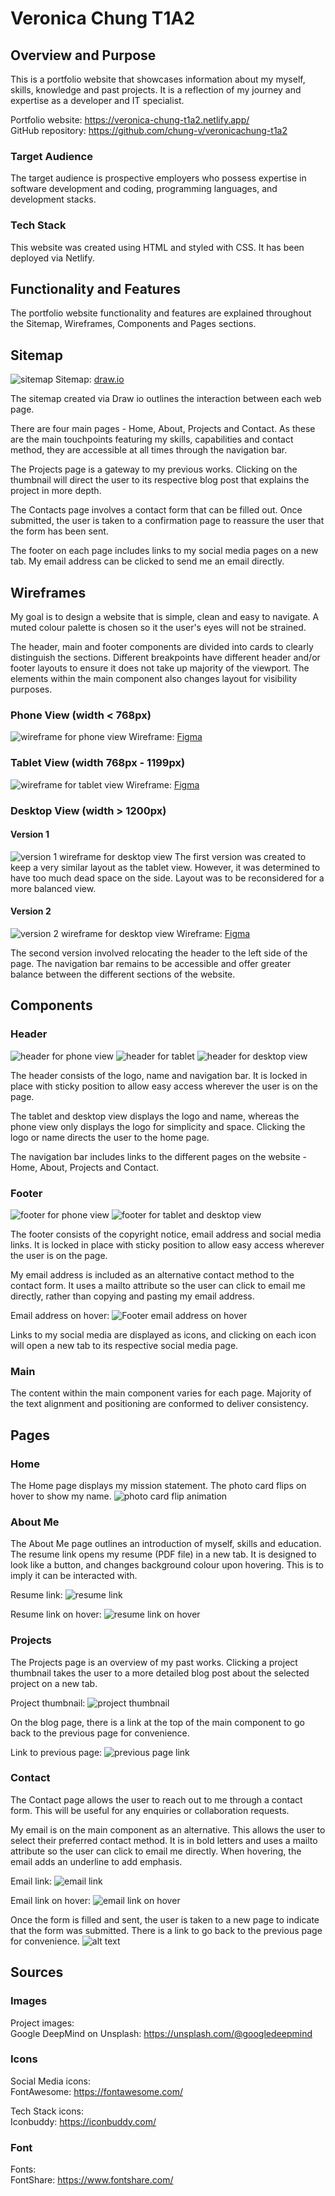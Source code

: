 # Veronica Chung T1A2

## Overview and Purpose
This is a portfolio website that showcases information about my myself, skills, knowledge and past projects. It is a reflection of my journey and expertise as a developer and IT specialist.

Portfolio website: https://veronica-chung-t1a2.netlify.app/ \
GitHub repository: https://github.com/chung-v/veronicachung-t1a2

### Target Audience
The target audience is prospective employers who possess expertise in software development and coding, programming languages, and development stacks.

### Tech Stack
This website was created using HTML and styled with CSS. It has been deployed via Netlify.

## Functionality and Features
The portfolio website functionality and features are explained throughout the Sitemap, Wireframes, Components and Pages sections.

## Sitemap
![sitemap](./resources/readme-images/sitemap.png)
Sitemap: [draw.io](https://viewer.diagrams.net/?tags=%7B%7D&highlight=0000ff&edit=_blank&layers=1&nav=1&title=VeronicaChung_T1A2.drawio#R3VzbcuI4EP0aHpPyRZLNI0kIyVZmh9rMbmb2ZUtgAU6MlbJFgHz9yCCDJRlziW28hKqZqC3LVvfpo%2B6WSMu%2BnS56EX6ffKMeCVqW4S1a9l3Lskzkuvy%2FRLJcS5DlrAXjyPdEp63g2f8kQmgI6cz3SCx1ZJQGzH%2BXhUMahmTIJBmOIjqXu41oID%2F1HY%2BJJnge4kCXvvgemwipidrbCw%2FEH0%2FEo910flOcdhYziSfYo%2FOMyO627NuIUrb%2Bbbq4JUGivFQv6%2Fvud1zdvFhEQnbIDXDQm9Du1d%2BfpPPw%2FY%2FvT1cAza7St%2F3AwUzMWLwtW6YqIB7XiGjSiE3omIY46G6lNxGdhR5JnmPw1rbPE6XvXGhy4SthbCnMi2eMctGETQNxVZ%2BLmF5MZ9GQFEwgxQSOxoQVTRStOyaTyTxBqKpH6JSwaMk7RCTAzP%2BQzY8FisabfuLWThThZabDO%2FVDFmdG7icC3kE4BLCEPwh3sKBiNKU%2FQoX9%2BS%2FrN0hbmalsRSsgHAOKdrNBsd%2FYbiXGPtiamyHW8BV3FZjZRLY0kI3AdduRx1rPWhurLKObms0f%2BJia3WWrzic%2BI8%2FveOWic74CyBYc%2BUFwSwMare61kec6CCRyGrKMfLT64fKYRfSNZK7YHQjsQix8kIiRRaGRxVUbyMYykTDWPMPrqWySoXTVqFlcSFY42s90nd8EdMwlfRon6DDLVT9wkOscpX4T2BCUo35gyOq389QPctQPKlM%2F0NTfj%2BgrjyLiC4a91T477JGm91uuGTxkF6R26DZO7a6m9s6AzhKe%2BXZJPG8aTdM80Hn%2BLxLPktXV4KorV%2FmuBWwL5ikZ3Zn3hlFgljKUj5rG8kBneU3fJPQ6Sa7IW8MAx7E%2FlFUs24NrJ1r%2BTBrXMG3%2Byl67W0itpWjtVO%2F%2BeFbMYW88m9EyLEB4U8JeaCoDgfZ1O%2FsD5HErDoEBLB0qC5%2BtkWJajmgnUDGvDQOK9hYtSWOZafRJ5PM5kUgF3pXB729L2NtCcQf6Vi11xJ2Q3Jt3pxDYi92U%2FBqCXVPBru0ahZA7OINzjht3B5SPrSfkTEfxjArqA0AP4JrrJ6Yt%2Bwlom6V6yn7ybpYD2OoKra68hyIeGE4u9MqGuPbCtUBcr4vKqbmO%2BMtJzYF59qBNz1W%2ByjCN4oQUXk3lBNWVT%2BUEYNfDCelzquUEvSwuc4J9yZxw9kQuxfrFckK70ZygufLJnFBTnADqiBPgvhI%2BuGBOgGePE6B12ZwAm507aK58KifAmuIEWEecAO09nAAvmRPOHydUV%2FBtBifYjeYEzZVP5oSa4gRYS5xQfkIrSmZmplwmqsA7i2UejierAcwsqg0Z0PsKyTuRW9pZrZRCGoJwp60cHDl11Wure8LqvklJCHeRpbwwLHwvtb9lmjV4hJ5NdxecH0Oc3PpCBjFfBPWDGAkmnvCABLJv4MAfh4njcFAmHHuTrGD%2BEAcdcWHqe976WBqJ%2FU88WI2XwFkokw8Ob1rwLhfgxS6trpWbw6jiKa3sec%2B8NZSvKjAlpS9i9Qoh%2BRY6GsWkkt0ypOfjPZ89zAalRjeb7eyDo5vNNncJ0U3bUD0J6dFNrWcJkJ5wPvnhG%2FEewwvWuwXhufVeeqZZ7WK8f5FtVmqpr0EnLrKuAh073dWveJG1Sg4jbwLv88WbP%2F6H3vpL48fHzx59zDmkuzk5Z4xoNE3wOBtMfcY4sipJMncnkxWeKkJA2WqsM8nMNUT5daf%2F60mRLNEUYbYhPIPUXetTt78R1La%2F6zjwob1%2FHbRzQEXlK%2BRiAP45KtbgsckddMohF5XIAdDJxTJyELkJQEpnl8LUiCcXjIT6WWk%2BXZafFAVkxIpSojxryfZUDHNvJJ9qQr2DC4hqnak07Zt6YlMAd%2FP4tTQ9Hr37GHSFa6nrKHB3dX3btapbD2pE9t8SX8%2B0DMqTGyPEH%2FzfAY4uFfp5pqgZ%2BgfENV%2BC%2FlnDSBX60Do39PWdIhX6l4n0PM3XjPSjYprjkX7er2FoSM9ZVOtFun60%2FomMeYp0BML313aPx7iVfIQ8%2FTpzugCLLyabqKKFNyfOzCtplWGTsOf2nV%2BD1x%2Bz%2B%2Fm%2F6J8R%2FrPTzykmdKfYDwrc4AxlxJzqumaFg2kneRWNdqoqI%2BbqvPS6QYlVRCVD35vt7wZVY4qIjlL7O3in7kxFRPtrf96BN7d%2FT2TdfftXWezubw%3D%3D)

The sitemap created via Draw io outlines the interaction between each web page.

There are four main pages - Home, About, Projects and Contact. As these are the main touchpoints featuring my skills, capabilities and contact method, they are accessible at all times through the navigation bar.

The Projects page is a gateway to my previous works. Clicking on the thumbnail will direct the user to its respective blog post that explains the project in more depth.

The Contacts page involves a contact form that can be filled out. Once submitted, the user is taken to a confirmation page to reassure the user that the form has been sent.

The footer on each page includes links to my social media pages on a new tab. My email address can be clicked to send me an email directly.

## Wireframes
My goal is to design a website that is simple, clean and easy to navigate. A muted colour palette is chosen so it  the user's eyes will not be strained.

The header, main and footer components are divided into cards to clearly distinguish the sections. Different breakpoints have different header and/or footer layouts to ensure it does not take up majority of the viewport. The elements within the main component also changes layout for visibility purposes.

### Phone View (width < 768px)
![wireframe for phone view](./resources/readme-images/wireframe-phone.png)
Wireframe: [Figma](https://www.figma.com/design/5WRxmGEapPHm1H2oZRaj66/VeronicaChung_T1A2_Phone?node-id=0-1&t=idZJtbQdrVSpr1rx-1)


### Tablet View (width 768px - 1199px)
![wireframe for tablet view](./resources/readme-images/wireframe-tablet.png)
Wireframe: [Figma](https://www.figma.com/design/SvrmR4WMM1Im4KqcaJ7sNZ/VeronicaChung_T1A2_Tablet?node-id=0-1&t=gx5pq8WEGReYW4KZ-0)

### Desktop View (width > 1200px)

#### Version 1
![version 1 wireframe for desktop view](./resources/readme-images/wireframe-desktop-1.png)
The first version was created to keep a very similar layout as the tablet view. However, it was determined to have too much dead space on the side. Layout was to be reconsidered for a more balanced view.

#### Version 2
![version 2 wireframe for desktop view](./resources/readme-images/wireframe-desktop-2.png)
Wireframe: [Figma](https://www.figma.com/design/lKvru8d8sX01t7ScWcd0jd/VeronicaChung_T1A2_Desktop?node-id=0-1&t=ps5kRFTtX8bsgukD-1)

The second version involved relocating the header to the left side of the page. The navigation bar remains to be accessible and offer greater balance between the different sections of the website.


## Components

### Header
![header for phone view](./resources/readme-images/header-phone.png) 
![header for tablet](./resources/readme-images/header-tablet.png) 
![header for desktop view](./resources/readme-images/header-desktop.png)

The header consists of the logo, name and navigation bar. It is locked in place with sticky position to allow easy access wherever the user is on the page.

The tablet and desktop view displays the logo and name, whereas the phone view only displays the logo for simplicity and space. Clicking the logo or name directs the user to the home page.

The navigation bar includes links to the different pages on the website - Home, About, Projects and Contact.

### Footer
![footer for phone view](./resources/readme-images/footer-phone.png)
![footer for tablet and desktop view](./resources/readme-images/footer-tablet%20and%20dektop.png)

The footer consists of the copyright notice, email address and social media links. It is locked in place with sticky position to allow easy access wherever the user is on the page.

My email address is included as an alternative contact method to the contact form. It uses a mailto attribute so the user can click to email me directly, rather than copying and pasting my email address.

Email address on hover:
![Footer email address on hover](./resources/email-hover.png) 

Links to my social media are displayed as icons, and clicking on each icon will open a new tab to its respective social media page.

### Main
The content within the main component varies for each page. Majority of the text alignment and positioning are conformed to deliver consistency.

## Pages
### Home
The Home page displays my mission statement. The photo card flips on hover to show my name.
![photo card flip animation](./resources/readme-images/photo-card.gif)

### About Me
The About Me page outlines an introduction of myself, skills and education. The resume link opens my resume (PDF file) in a new tab. It is designed to look like a button, and changes background colour upon hovering. This is to imply it can be interacted with.

Resume link:
![resume link](./resources/resume-normal.png)

Resume link on hover:
![resume link on hover](./resources/resume-hover.png)

### Projects
The Projects page is an overview of my past works. Clicking a project thumbnail takes the user to a more detailed blog post about the selected project on a new tab.

Project thumbnail:
![project thumbnail](./resources/project-thumbnail.png)

On the blog page, there is a link at the top of the main component to go back to the previous page for convenience.

Link to previous page:
![previous page link](./resources/previous-page.png)

### Contact
The Contact page allows the user to reach out to me through a contact form. This will be useful for any enquiries or collaboration requests. 

My email is on the main component as an alternative. This allows the user to select their preferred contact method. It is in bold letters and uses a mailto attribute so the user can click to email me directly. When hovering, the email adds an underline to add emphasis.

Email link:
![email link](./resources/contact-email.png)

Email link on hover:
![email link on hover](./resources/contact-email-hover.png)

Once the form is filled and sent, the user is taken to a new page to indicate that the form was submitted. There is a link to go back to the previous page for convenience.
![alt text](./resources/contact-submitted.png)

## Sources

### Images
Project images: \
Google DeepMind on Unsplash: https://unsplash.com/@googledeepmind

### Icons
Social Media icons: \
FontAwesome: https://fontawesome.com/

Tech Stack icons: \
Iconbuddy: https://iconbuddy.com/

### Font
Fonts: \
FontShare: https://www.fontshare.com/